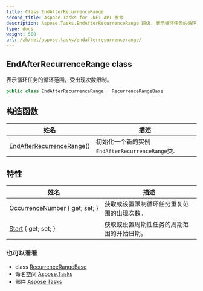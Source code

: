 ```yaml
---
title: Class EndAfterRecurrenceRange
second_title: Aspose.Tasks for .NET API 参考
description: Aspose.Tasks.EndAfterRecurrenceRange 班级. 表示循环任务的循环范围受出现次数限制
type: docs
weight: 500
url: /zh/net/aspose.tasks/endafterrecurrencerange/
---
```

## EndAfterRecurrenceRange class

表示循环任务的循环范围，受出现次数限制。

```csharp
public class EndAfterRecurrenceRange : RecurrenceRangeBase
```

## 构造函数

| 姓名 | 描述 |
| --- | --- |
| [EndAfterRecurrenceRange](endafterrecurrencerange/)() | 初始化一个新的实例`EndAfterRecurrenceRange`类. |

## 特性

| 姓名 | 描述 |
| --- | --- |
| [OccurrenceNumber](../../aspose.tasks/endafterrecurrencerange/occurrencenumber/) { get; set; } | 获取或设置限制循环任务重复范围的出现次数。 |
| [Start](../../aspose.tasks/recurrencerangebase/start/) { get; set; } | 获取或设置周期性任务的周期范围的开始日期。 |

### 也可以看看

* class [RecurrenceRangeBase](../recurrencerangebase/)
* 命名空间 [Aspose.Tasks](../../aspose.tasks/)
* 部件 [Aspose.Tasks](../../)


